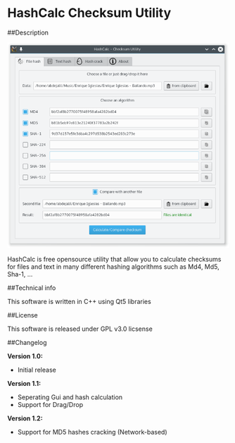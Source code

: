HashCalc Checksum Utility
========

##Description

![Screenshot](https://raw.githubusercontent.com/Abdeljalil-l/HashCalc/master/Screenshots/ScreenShot%2001.png)

HashCalc is free opensource utility that allow you to calculate checksums for files and text in many different hashing algorithms such as Md4, Md5, Sha-1, ...

##Technical info

This software is written in C++ using Qt5 libraries


##License

This software is released under GPL v3.0 licsense

##Changelog

**Version 1.0:**
  - Initial release

**Version 1.1:**
  - Seperating Gui and hash calculation
  - Support for Drag/Drop

**Version 1.2:**
  - Support for MD5 hashes cracking (Network-based)
